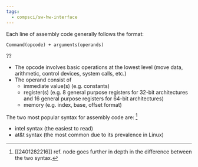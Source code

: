 ```yaml
---
tags:
  - compsci/sw-hw-interface
---
```

Each line of assembly code generally follows the format:
```
Command(opcode) + arguments(operands)
```
??
- The opcode involves basic operations at the lowest level (move data, arithmetic, control devices, system calls, etc.)
- The operand consist of
	- immediate value(s) (e.g. constants)
	- register(s) (e.g. 8 general purpose registers for 32-bit architectures and 16 general purpose registers for 64-bit architectures)
	- memory (e.g. index, base, offset format) <!--SR:!2024-02-12,1,230-->

The two most popular syntax for assembly code are: [^1]
- intel syntax (the easiest to read)
- at&t syntax (the most common due to its prevalence in Linux)

[^1]: [[2401282216]] ref. node goes further in depth in the difference between the two syntax.